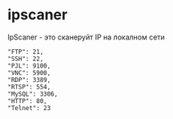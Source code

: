 # ipscaner
IpScaner - это сканеруйт IP на локалном сети 

    "FTP": 21,
    "SSH": 22,
    "PJL": 9100,
    "VNC": 5900,
    "RDP": 3389,
    "RTSP": 554,
    "MySQL": 3306,
    "HTTP": 80,
    "Telnet": 23
